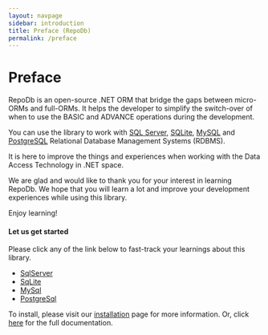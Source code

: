 ```yaml
---
layout: navpage
sidebar: introduction
title: Preface (RepoDb)
permalink: /preface
---
```


# Preface

RepoDb is an open-source .NET ORM that bridge the gaps between micro-ORMs and full-ORMs. It helps the developer to simplify the switch-over of when to use the BASIC and ADVANCE operations during the development.

You can use the library to work with [SQL Server](https://www.nuget.org/packages/RepoDb.SqlServer), [SQLite](https://www.nuget.org/packages/RepoDb.SqLite), [MySQL](https://www.nuget.org/packages/RepoDb.MySql) and [PostgreSQL](https://www.nuget.org/packages/RepoDb.PostgreSql) Relational Database Management Systems (RDBMS).

It is here to improve the things and experiences when working with the Data Access Technology in .NET space.

We are glad and would like to thank you for your interest in learning RepoDb. We hope that you will learn a lot and improve your development experiences while using this library.

Enjoy learning!

#### Let us get started

Please click any of the link below to fast-track your learnings about this library.

- [SqlServer](/tutorial/get-started-sqlserver)
- [SqLite](/tutorial/get-started-sqlite)
- [MySql](/tutorial/get-started-mysql)
- [PostgreSql](/tutorial/get-started-postgresql)

To install, please visit our [installation](/tutorial/installation) page for more information. Or, click [here](/docs) for the full documentation.